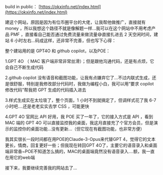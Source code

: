 build in public： [https://okxinfo.net/index.html](https://okxinfo.net/index.html)

建这个网站，原因是因为有位币圈平台的大佬，让我帮他做推广，直接就有 money ，所以我想这个路径不就是像解题一样...我可以在这个网站中不用考虑产品 PMF ，直接看自己能否通过免费流量来做流量😅直接扎进去 2 天空闲时间，建站 6 小时左右...码成这样，还非常不完善，但也写下心得：

整个建站用的是 GPT4O 和 github copilot，以及POE： 

1.GPT 4O （ MAC 客户端非常非常丝滑）；但是跟他沟通代码，还是有点烦，它会自己不断生成代码

2.github copilot 没有语音和截图功能，让我有点嫌弃它了...不过内联式生成，还是很舒服，特别是我修改部分代码时，我做为编程小白，我可以用“要求 copilot 修改代码”帮我把 GPT 生成的代码插入进去

3.样式生成实在太垃圾了，整个页面，1 小时不到就搞定了，但调样式花了我 6-7 小时吧....还是老老实实去学 CSS ，可能更快

4.GPT 4O 官网比 API 好用，我 POE 买了一年了，它的接入方式是 API ，看到 MAC 端的 GPT 4O 可以直接监控我的桌面，我这月直接充了个官方会员，但是演示的监控你的桌面功能...没有更新...（但它现在有截图功能，也非常方便）

我其实很长一段时间都在用POE的Claude-3-Opus来代替GPT 4，觉得它的文本更长，情商，回复更好一些；但我现在转回GPT 4O了，主要它的语音录入和桌面端非常香~POE不知道怎么搞的，MAC的桌面端竟然没有语音录入....额，我一直在用它的web端

接下来，我要继续完善我的网站去了...